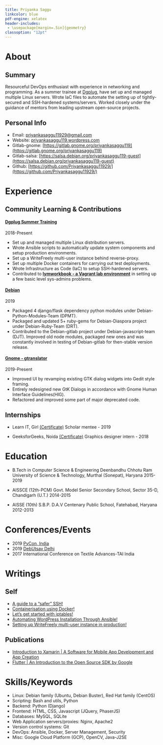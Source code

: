 ```yaml
---
title: Priyanka Saggu
linkcolor: blue
pdf-engine: xelatex
header-includes:
 - \usepackage[margin=.5in]{geometry}
classoption: "12pt"
---
```


# About

## Summary

Resourceful DevOps enthusiast with experience in networking and programming. As a summer trainee at [Dgplug](https://dgplug.org/archive/), have set up and managed multiple Linux servers. Wrote IaC files to automate the setting up of tightly-secured and SSH-hardened systems/servers. Worked closely under the guidance of mentors from leading upstream open-source projects.

## Personal Info

+ Email: [priyankasaggu11929@gmail.com](priyankasaggu11929@gmail.com)
+ Website: [priyankasaggu119.wordpress.com](priyankasaggu119.wordpress.com)
+ Gitlab-gnome: [https://gitlab.gnome.org/priyankasaggu119](https://gitlab.gnome.org/priyankasaggu119)
+ Gitlab-salsa: [https://salsa.debian.org/priyankasaggu119-guest](https://salsa.debian.org/priyankasaggu119-guest)
+ Github: [https://github.com/Priyankasaggu11929/](https://github.com/Priyankasaggu11929/)


# Experience

## Community Learning & Contributions

#### [Dgplug Summer Training](https://dgplug.org/archive/)
2018-Present

+ Set up and managed multiple Linux distribution servers.
+ Wrote Ansible scripts to automatically update system components and setup production environments.
+ Set up a WriteFreely multi-user instance behind reverse-proxy.
+ Set up multiple Docker containers for carrying out test deployments.
+ Wrote Infrastructure as Code (IaC) to setup SSH-hardened servers.
+ Contributed to [**lymworkbook - a Vagrant lab environment**](https://github.com/kushaldas/lymworkbook) in setting up a few basic level sys-admins problems.

#### [Debian](https://www.debian.org/intro/about)
2019

+ Packaged 4 django/flask dependency python modules under Debian-Python-Modules-Team (DPMT).
+ Packaged and updated 5+ ruby-gems for Debian-Diaspora project under Debian-Ruby-Team (DRT).
+ Contributed to the Debian-gitlab project under Debian-javascript-team (DJT). Improved old node modules, packaged new ones and was constantly involved in testing of Debian-gitlab for then-stable version release.

#### [Gnome - gtranslator](https://gitlab.gnome.org/GNOME/gtranslator/)
2019-Present

+ Improved UI by revamping existing GTK dialog widgets into Gedit style framing.
+ Entirely redesigned new GtK Dialogs in accordance with Gnome Human Interface Guidelines(HIG).
+ Refactored and improved some part of major deprecated code.

## Internships

+ Learn IT, Girl [(Certificate)](https://www.credential.net/bv0kk4cq)
Scholar mentee - 2019

+ GeeksforGeeks, Noida [(Certificate)](https://media.geeksforgeeks.org/wp-content/cdn-uploads/Priyanka-Saggu-1.jpg)
Graphics designer intern - 2018


# Education

+ B.Tech in Computer Science & Engineering
Deenbandhu Chhotu Ram University of Science & Technology, Murthal (Sonepat), Haryana
2015-2019

+ AISSCE (12th-PCM)
Govt. Model Senior Secondary School, Sector 35-D, Chandigarh (U.T.)
2014-2015 

+ AISSE (10th)
S.B.P. D.A.V Centenary Public School, Fatehabad, Haryana
2012-2013


# Conferences/Events

+ 2019 [PyCon, India](https://in.pycon.org/2019/)
+ 2019 [DebUtsav Delhi](http://www.fossevents.in/debutsav-delhi-055c485049d8493bbb92bd03f79ba8c2/)
+ 2017 International Conference on Textile Advances-TAI India


# Writings

## Self

+ [A guide to a “safer” SSH!](https://priyankasaggu119.wordpress.com/2019/08/12/a-guide-to-a-safer-ssh/)
+ [Containerisation using Docker!](https://priyankasaggu119.wordpress.com/2019/07/31/containerisation-using-docker/)
+ [Let’s get started with iptables!](https://priyankasaggu119.wordpress.com/2019/08/09/lets-get-started-with-iptables/)
+ [Automating WordPress Installation Through Ansible!](https://priyankasaggu119.wordpress.com/page/1/)
+ [Setting up WriteFreely multi-user instance in production!](https://priyankasaggu119.wordpress.com/2019/07/29/setting-up-writefreely-multi-user-instance-in-production/)

## Publications

+ [Introduction to Xamarin | A Software for Mobile App Development and App Creation](https://www.geeksforgeeks.org/introduction-to-xamarin-a-software-for-mobile-app-development-and-app-creation/)
+ [Flutter | An Introduction to the Open Source SDK by Google](https://www.geeksforgeeks.org/flutter-an-introduction-to-the-open-source-sdk-by-google/)


# Skills/Keywords

+ Linux: Debian family (Ubuntu, Debian Buster), Red Hat family (CentOS)
+ Scripting: Bash and utils, Python
+ Backend: Python (Django)
+ Frontend: HTML, CSS, Javascript (JQuery, PhaserJS)
+ Databases: MySQL, SQLite
+ Web Application servers/proxies: Nginx, Apache2
+ Version control systems: Git
+ DevOps: Ansible, Docker, Server Management, Security
+ Misc: Google Cloud Platform (GCP), OpenCV, Java-J2SE
